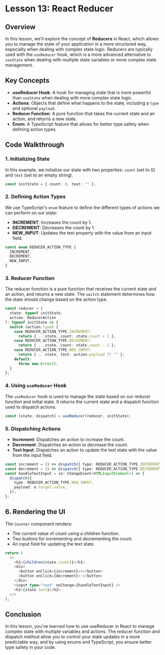 # Lesson 13: React Reducer

## Overview

In this lesson, we'll explore the concept of **Reducers** in React, which allows you to manage the state of your application in a more structured way, especially when dealing with complex state logic. Reducers are typically used with the `useReducer` hook, which is a more advanced alternative to `useState` when dealing with multiple state variables or more complex state management.

## Key Concepts

- **useReducer Hook**: A hook for managing state that is more powerful than `useState` when dealing with more complex state logic.
- **Actions**: Objects that define what happens to the state, including a `type` and optional `payload`.
- **Reducer Function**: A pure function that takes the current state and an action, and returns a new state.
- **Enum**: A TypeScript feature that allows for better type safety when defining action types.

## Code Walkthrough

### 1. Initializing State

In this example, we initialize our state with two properties: `count` (set to 0) and `text` (set to an empty string).

```typescript
const initState = { count: 0, text: "" };
```

### 2. Defining Action Types

We use TypeScript's `enum` feature to define the different types of actions we can perform on our state:

- **INCREMENT**: Increases the count by 1.
- **DECREMENT**: Decreases the count by 1.
- **NEW_INPUT**: Updates the text property with the value from an input field.

```typescript
const enum REDUCER_ACTION_TYPE {
  INCREMENT,
  DECREMENT,
  NEW_INPUT,
}
```

### 3. Reducer Function

The reducer function is a pure function that receives the current state and an action, and returns a new state. The `switch` statement determines how the state should change based on the action type.

```typescript
const reducer = (
  state: typeof initState,
  action: ReducerAction
): typeof initState => {
  switch (action.type) {
    case REDUCER_ACTION_TYPE.INCREMENT:
      return { ...state, count: state.count + 1 };
    case REDUCER_ACTION_TYPE.DECREMENT:
      return { ...state, count: state.count - 1 };
    case REDUCER_ACTION_TYPE.NEW_INPUT:
      return { ...state, text: action.payload ?? "" };
    default:
      throw new Error();
  }
};
```

### 4. Using `useReducer` Hook

The `useReducer` hook is used to manage the state based on our reducer function and initial state. It returns the current state and a dispatch function used to dispatch actions.

```typescript
const [state, dispatch] = useReducer(reducer, initState);
```

### 5. Dispatching Actions

- **Increment**: Dispatches an action to increase the count.
- **Decrement**: Dispatches an action to decrease the count.
- **Text Input**: Dispatches an action to update the text state with the value from the input field.

```typescript
const increment = () => dispatch({ type: REDUCER_ACTION_TYPE.INCREMENT });
const decrement = () => dispatch({ type: REDUCER_ACTION_TYPE.DECREMENT });
const handleTextInput = (e: ChangeEvent<HTMLInputElement>) => {
  dispatch({
    type: REDUCER_ACTION_TYPE.NEW_INPUT,
    payload: e.target.value,
  });
};
```

## 6. Rendering the UI

The `Counter` component renders:

- The current value of count using a children function.
- Two buttons for incrementing and decrementing the count.
- An input field for updating the text state.

```typescript
return (
  <>
    <h1>{children(state.count)}</h1>
    <div>
      <button onClick={increment}>+</button>
      <button onClick={decrement}>-</button>
    </div>
    <input type="text" onChange={handleTextInput} />
    <h2>{state.text}</h2>
  </>
);
```

## Conclusion
In this lesson, you've learned how to use useReducer in React to manage complex state with multiple variables and actions. The reducer function and dispatch method allow you to control your state updates in a more predictable way, and by using enums and TypeScript, you ensure better type safety in your code.
